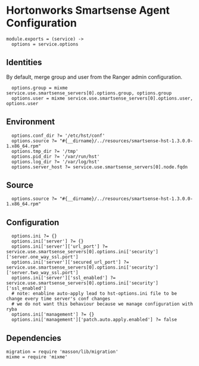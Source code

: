 
# Hortonworks Smartsense Agent Configuration

    module.exports = (service) ->
      options = service.options

## Identities

By default, merge group and user from the Ranger admin configuration.

      options.group = mixme service.use.smartsense_servers[0].options.group, options.group
      options.user = mixme service.use.smartsense_servers[0].options.user, options.user

## Environment
      
      options.conf_dir ?= '/etc/hst/conf'
      options.source ?= "#{__dirname}/../resources/smartsense-hst-1.3.0.0-1.x86_64.rpm"
      options.tmp_dir ?= '/tmp'
      options.pid_dir ?= '/var/run/hst'
      options.log_dir ?= '/var/log/hst'
      options.server_host ?= service.use.smartsense_servers[0].node.fqdn

## Source

      options.source ?= "#{__dirname}/../resources/smartsense-hst-1.3.0.0-1.x86_64.rpm"

## Configuration

      options.ini ?= {}
      options.ini['server'] ?= {}
      options.ini['server']['url_port'] ?= service.use.smartsense_servers[0].options.ini['security']['server.one_way_ssl.port']
      options.ini['server']['secured_url_port'] ?= service.use.smartsense_servers[0].options.ini['security']['server.two_way_ssl.port']
      options.ini['server']['ssl_enabled'] ?= service.use.smartsense_servers[0].options.ini['security']['ssl_enabled']
      # note: enabline auto-apply lead to hst-options.ini file to be change every time server's conf changes
      # we do not want this behaviour because we manage configuration with ryba
      options.ini['management'] ?= {}
      options.ini['management']['patch.auto.apply.enabled'] ?= false

## Dependencies

    migration = require 'masson/lib/migration'
    mixme = require 'mixme'
